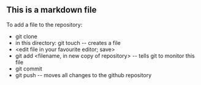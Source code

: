## This is a markdown file

To add a file to the repository:
* git clone <http address of repository>
* in this directory:  git touch <new filename> -- creates a file
* <edit file in your favourite editor; save>
* git add <filename, in new copy of repository> -- tells git to monitor this file
* git commit <filename> 
* git push -- moves all changes to the github repository
